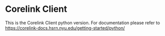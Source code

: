 # Corelink Client

This is the Corelink Client python version. For documentation please refer to  https://corelink-docs.hsrn.nyu.edu/getting-started/python/

